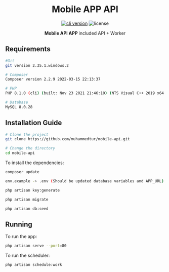 <h1 align="center">
  Mobile APP API
</h1>

<p align="center"><a href="https://github.com/muhammedtur/mobile-api/releases" target="_blank"><img src="https://img.shields.io/badge/version-v1.0-blue?style=for-the-badge&logo=none" alt="cli version" /></a>&nbsp;<img src="https://img.shields.io/badge/license-apache_2.0-red?style=for-the-badge&logo=none" alt="license" /></p>
<p align="center"><b>Mobile API APP </b> included API + Worker</p>

## Requirements

```bash
#Git
git version 2.35.1.windows.2

# Composer
Composer version 2.2.9 2022-03-15 22:13:37

# PHP
PHP 8.1.0 (cli) (built: Nov 23 2021 21:46:10) (NTS Visual C++ 2019 x64

# Database
MySQL 8.0.28
```

## Installation Guide

```bash
# Clone the project
git clone https://github.com/muhammedtur/mobile-api.git

# Change the directory
cd mobile-api
```

To install the dependencies:

```bash
composer update

env.example -> .env (Should be updated database variables and APP_URL)

php artisan key:generate

php artisan migrate

php artisan db:seed
```

## Running

To run the app:

```bash
php artisan serve --port=80
```

To run the scheduler:

```bash
php artisan schedule:work
```
